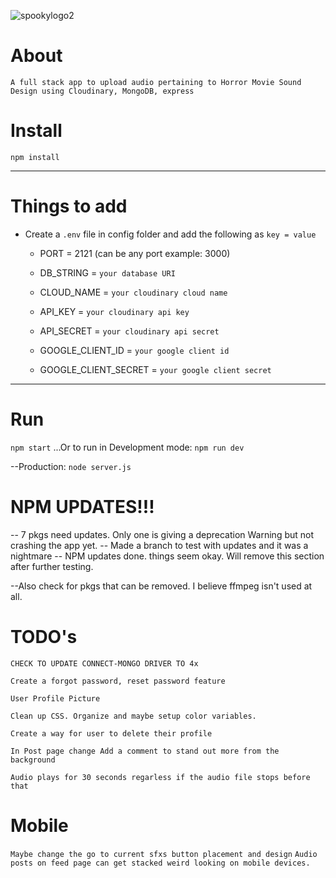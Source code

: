 ![spookylogo2](https://user-images.githubusercontent.com/72758221/236322035-d9defb3f-5ac9-44e2-bb29-720a07f2fcbc.JPG)


# About

`A full stack app to upload audio pertaining to Horror Movie Sound Design using Cloudinary, MongoDB, express`

# Install

`npm install`

---

# Things to add

- Create a `.env` file in config folder and add the following as `key = value`
  - PORT = 2121 (can be any port example: 3000)
  - DB_STRING = `your database URI`
  - CLOUD_NAME = `your cloudinary cloud name`
  - API_KEY = `your cloudinary api key`
  - API_SECRET = `your cloudinary api secret`

  - GOOGLE_CLIENT_ID = `your google client id`
  - GOOGLE_CLIENT_SECRET = `your google client secret`
  

---

# Run

`npm start`
...Or to run in Development mode: `npm run dev`

--Production: `node server.js`


# NPM UPDATES!!!
-- 7 pkgs need updates. Only one is giving a deprecation Warning but not crashing the app yet. 
-- Made a branch to test with updates and it was a nightmare
-- NPM updates done. things seem okay. Will remove this section after further testing.

--Also check for pkgs that can be removed. I believe ffmpeg isn't used at all.

# TODO's

`CHECK TO UPDATE CONNECT-MONGO DRIVER TO 4x`

`Create a forgot password, reset password feature`

`User Profile Picture`

`Clean up CSS. Organize and maybe setup color variables.`

`Create a way for user to delete their profile`

`In Post page change Add a comment to stand out more from the background`

`Audio plays for 30 seconds regarless if the audio file stops before that`


# Mobile 
`Maybe change the go to current sfxs button placement and design`
`Audio posts on feed page can get stacked weird looking on mobile devices.`

